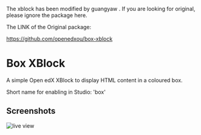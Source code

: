 The xblock has been modified by guangyaw .
If you are looking for original, please ignore the package here.

The LINK of the Original package:

https://github.com/openedxou/box-xblock


# Box XBlock
A simple Open edX XBlock to display HTML content in a coloured box.

Short name for enabling in Studio: 'box'

## Screenshots
![live view](https://i.imgur.com/BrZvBLr.png)
